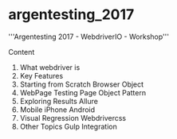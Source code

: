 # argentesting_2017

'''Argentesting 2017 - WebdriverIO - Workshop'''

Content
1. What webdriver is
2. Key Features
3. Starting from Scratch
  Browser Object
4. WebPage Testing
  Page Object Pattern
5. Exploring Results
  Allure
6. Mobile
  iPhone
  Android
7. Visual Regression
  Webdrivercss
8. Other Topics
  Gulp Integration
